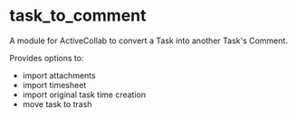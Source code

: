 task_to_comment
===============

A module for ActiveCollab to convert a Task into another Task's Comment.

Provides options to:

* import attachments
* import timesheet
* import original task time creation
* move task to trash
